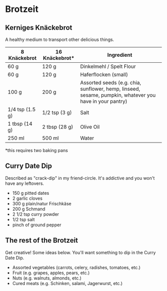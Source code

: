 # Brotzeit


## Kerniges Knäckebrot
A healthy medium to transport other delicious things.

| 8 Knäckebrot | 16 Knäckebrot* | Ingredient |
| --- | --- | --- | 
| 60 g | 120 g | Dinkelmehl / Spelt Flour |
| 60 g | 120 g | Haferflocken (small) |
| 100 g | 200 g | Assorted seeds (e.g. chia, sunflower, hemp, linseed, sesame, pumpkin, whatever you have in your pantry) |
| 1/4 tsp (1.5 g) | 1/2 tsp (3 g) | Salt |
| 1 tbsp (14 g) | 2 tbsp (28 g) | Olive Oil |
| 250 ml | 500 ml | Water |

*this requires two baking pans

## Curry Date Dip
Described as "crack-dip" in my friend-circle. It's addictive and you won't have any leftovers.

* 150 g pitted dates
* 2 garlic cloves
* 300 g plain/natur Frischkäse 
* 200 g Schmand
* 2 1/2 tsp curry powder
* 1/2 tsp salt
* pinch of ground pepper

## The rest of the Brotzeit
Get creative! Some ideas below. You'll want something to dip in the Curry Date Dip.

* Assorted vegetables (carrots, celery, radishes, tomatoes, etc.)
* Fruit (e.g. grapes, apples, pears, etc.)
* Nuts (e.g. walnuts, almonds, etc.)
* Cured meats (e.g. Schinken, salami, Jagerwurst, etc.)

